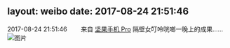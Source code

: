 layout: weibo
date: 2017-08-24 21:51:46
---
2017-08-24 21:51:46  &nbsp;&nbsp;&nbsp;&nbsp;&nbsp;&nbsp; 来自 <a href="http://app.weibo.com/t/feed/Z4AgP" rel="nofollow">坚果手机 Pro</a>
隔壁女叮呤咣啷一晚上的成果…… ​​​
![图片](https://wx1.sinaimg.cn/large/6d2a6003ly1fiv5jr9mgpj20qo0qon1c.jpg)
